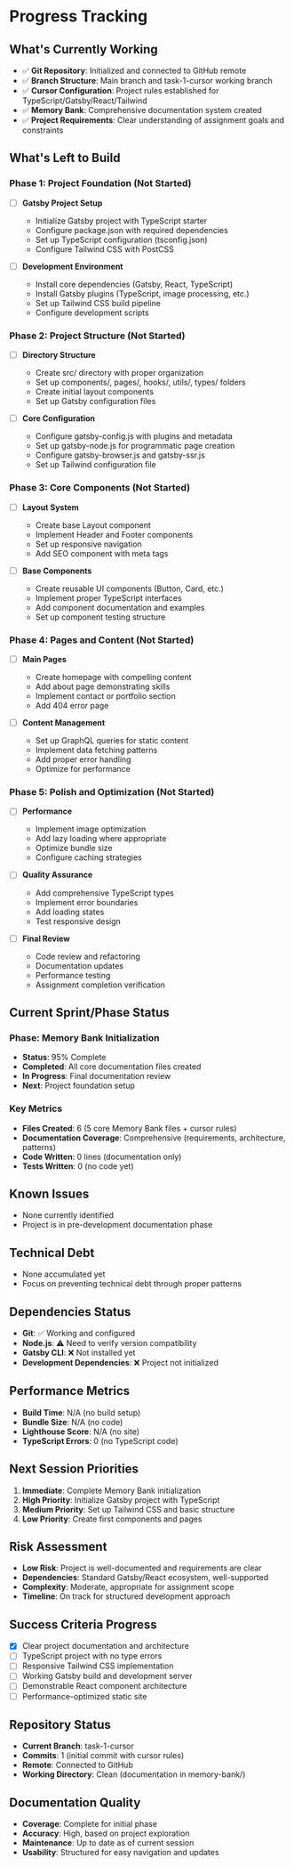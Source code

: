 # Progress Tracking

## What's Currently Working
- ✅ **Git Repository**: Initialized and connected to GitHub remote
- ✅ **Branch Structure**: Main branch and task-1-cursor working branch
- ✅ **Cursor Configuration**: Project rules established for TypeScript/Gatsby/React/Tailwind
- ✅ **Memory Bank**: Comprehensive documentation system created
- ✅ **Project Requirements**: Clear understanding of assignment goals and constraints

## What's Left to Build

### Phase 1: Project Foundation (Not Started)
- [ ] **Gatsby Project Setup**
  - Initialize Gatsby project with TypeScript starter
  - Configure package.json with required dependencies
  - Set up TypeScript configuration (tsconfig.json)
  - Configure Tailwind CSS with PostCSS

- [ ] **Development Environment**
  - Install core dependencies (Gatsby, React, TypeScript)
  - Install Gatsby plugins (TypeScript, image processing, etc.)
  - Set up Tailwind CSS build pipeline
  - Configure development scripts

### Phase 2: Project Structure (Not Started)
- [ ] **Directory Structure**
  - Create src/ directory with proper organization
  - Set up components/, pages/, hooks/, utils/, types/ folders
  - Create initial layout components
  - Set up Gatsby configuration files

- [ ] **Core Configuration**
  - Configure gatsby-config.js with plugins and metadata
  - Set up gatsby-node.js for programmatic page creation
  - Configure gatsby-browser.js and gatsby-ssr.js
  - Set up Tailwind configuration file

### Phase 3: Core Components (Not Started)
- [ ] **Layout System**
  - Create base Layout component
  - Implement Header and Footer components
  - Set up responsive navigation
  - Add SEO component with meta tags

- [ ] **Base Components**
  - Create reusable UI components (Button, Card, etc.)
  - Implement proper TypeScript interfaces
  - Add component documentation and examples
  - Set up component testing structure

### Phase 4: Pages and Content (Not Started)
- [ ] **Main Pages**
  - Create homepage with compelling content
  - Add about page demonstrating skills
  - Implement contact or portfolio section
  - Add 404 error page

- [ ] **Content Management**
  - Set up GraphQL queries for static content
  - Implement data fetching patterns
  - Add proper error handling
  - Optimize for performance

### Phase 5: Polish and Optimization (Not Started)
- [ ] **Performance**
  - Implement image optimization
  - Add lazy loading where appropriate
  - Optimize bundle size
  - Configure caching strategies

- [ ] **Quality Assurance**
  - Add comprehensive TypeScript types
  - Implement error boundaries
  - Add loading states
  - Test responsive design

- [ ] **Final Review**
  - Code review and refactoring
  - Documentation updates
  - Performance testing
  - Assignment completion verification

## Current Sprint/Phase Status

### Phase: Memory Bank Initialization
- **Status**: 95% Complete
- **Completed**: All core documentation files created
- **In Progress**: Final documentation review
- **Next**: Project foundation setup

### Key Metrics
- **Files Created**: 6 (5 core Memory Bank files + cursor rules)
- **Documentation Coverage**: Comprehensive (requirements, architecture, patterns)
- **Code Written**: 0 lines (documentation only)
- **Tests Written**: 0 (no code yet)

## Known Issues
- None currently identified
- Project is in pre-development documentation phase

## Technical Debt
- None accumulated yet
- Focus on preventing technical debt through proper patterns

## Dependencies Status
- **Git**: ✅ Working and configured
- **Node.js**: ⚠️ Need to verify version compatibility
- **Gatsby CLI**: ❌ Not installed yet
- **Development Dependencies**: ❌ Project not initialized

## Performance Metrics
- **Build Time**: N/A (no build setup)
- **Bundle Size**: N/A (no code)
- **Lighthouse Score**: N/A (no site)
- **TypeScript Errors**: 0 (no TypeScript code)

## Next Session Priorities
1. **Immediate**: Complete Memory Bank initialization
2. **High Priority**: Initialize Gatsby project with TypeScript
3. **Medium Priority**: Set up Tailwind CSS and basic structure
4. **Low Priority**: Create first components and pages

## Risk Assessment
- **Low Risk**: Project is well-documented and requirements are clear
- **Dependencies**: Standard Gatsby/React ecosystem, well-supported
- **Complexity**: Moderate, appropriate for assignment scope
- **Timeline**: On track for structured development approach

## Success Criteria Progress
- [x] Clear project documentation and architecture
- [ ] TypeScript project with no type errors
- [ ] Responsive Tailwind CSS implementation
- [ ] Working Gatsby build and development server
- [ ] Demonstrable React component architecture
- [ ] Performance-optimized static site

## Repository Status
- **Current Branch**: task-1-cursor
- **Commits**: 1 (initial commit with cursor rules)
- **Remote**: Connected to GitHub
- **Working Directory**: Clean (documentation in memory-bank/)

## Documentation Quality
- **Coverage**: Complete for initial phase
- **Accuracy**: High, based on project exploration
- **Maintenance**: Up to date as of current session
- **Usability**: Structured for easy navigation and updates 